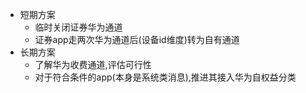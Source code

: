 * 短期方案
    * 临时关闭证券华为通道
   	* 证券app走两次华为通道后(设备id维度)转为自有通道
* 长期方案 
    * 了解华为收费通道,评估可行性
    *  对于符合条件的app(本身是系统类消息),推进其接入华为自权益分类
